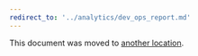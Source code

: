 ```yaml
---
redirect_to: '../analytics/dev_ops_report.md'
---
```


This document was moved to [another location](../analytics/dev_ops_report.md).
